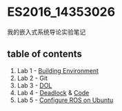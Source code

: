 # ES2016_14353026

我的嵌入式系统导论实验笔记

## table of contents

1. Lab 1 - [Building Environment](https://github.com/bazingaterry/ES2016_14353026/blob/master/assignment/env.md)
2. Lab 2 - Git
3. Lab 3 - [DOL](https://github.com/bazingaterry/ES2016_14353026/blob/master/assignment/dol.md)
4. Lab 4 - [Deadlock](https://github.com/bazingaterry/ES2016_14353026/blob/master/assignment/deadlock.md) & [Code](https://github.com/bazingaterry/ES2016_14353026/tree/master/assignment/deadlock)
5. Lab 5 - [Configure ROS on Ubuntu](https://github.com/bazingaterry/ES2016_14353026/blob/master/assignment/ros.md)
